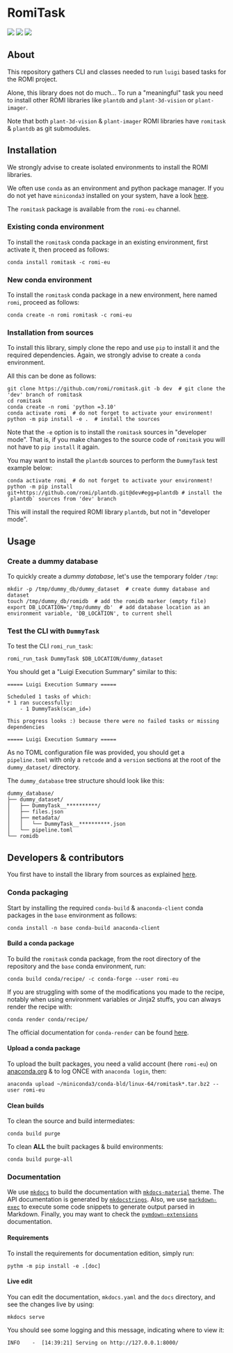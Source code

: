 # RomiTask

![](https://anaconda.org/romi-eu/romitask/badges/version.svg)
![](https://anaconda.org/romi-eu/romitask/badges/platforms.svg)
![](https://anaconda.org/romi-eu/romitask/badges/license.svg)

## About

This repository gathers CLI and classes needed to run `luigi` based tasks for the ROMI project.

Alone, this library does not do much...
To run a "meaningful" task you need to install other ROMI libraries like `plantdb` and `plant-3d-vision`
or `plant-imager`.

Note that both `plant-3d-vision` & `plant-imager` ROMI libraries have `romitask` & `plantdb` as git submodules.

## Installation

We strongly advise to create isolated environments to install the ROMI libraries.

We often use `conda` as an environment and python package manager.
If you do not yet have `miniconda3` installed on your system, have a look [here](https://docs.conda.io/en/latest/miniconda.html).

The `romitask` package is available from the `romi-eu` channel.

### Existing conda environment
To install the `romitask` conda package in an existing environment, first activate it, then proceed as follows:
```shell
conda install romitask -c romi-eu
```

### New conda environment
To install the `romitask` conda package in a new environment, here named `romi`, proceed as follows:
```shell
conda create -n romi romitask -c romi-eu
```

### Installation from sources
To install this library, simply clone the repo and use `pip` to install it and the required dependencies.
Again, we strongly advise to create a `conda` environment.

All this can be done as follows:
```shell
git clone https://github.com/romi/romitask.git -b dev  # git clone the 'dev' branch of romitask
cd romitask
conda create -n romi 'python =3.10'
conda activate romi  # do not forget to activate your environment!
python -m pip install -e .  # install the sources
```

Note that the `-e` option is to install the `romitask` sources in "developer mode".
That is, if you make changes to the source code of `romitask` you will not have to `pip install` it again.

You may want to install the `plantdb` sources to perform the `DummyTask` test example below:
```shell
conda activate romi  # do not forget to activate your environment!
python -m pip install git+https://github.com/romi/plantdb.git@dev#egg=plantdb # install the `plantdb` sources from 'dev' branch
```

This will install the required ROMI library `plantdb`, but not in "developer mode".

## Usage

### Create a dummy database
To quickly create a _dummy database_, let's use the temporary folder `/tmp`:
```shell
mkdir -p /tmp/dummy_db/dummy_dataset  # create dummy database and dataset
touch /tmp/dummy_db/romidb  # add the romidb marker (empty file)
export DB_LOCATION='/tmp/dummy_db'  # add database location as an environment variable, 'DB_LOCATION', to current shell
```

### Test the CLI with `DummyTask`
To test the CLI `romi_run_task`:
```shell
romi_run_task DummyTask $DB_LOCATION/dummy_dataset
```

You should get a "Luigi Execution Summary" similar to this:
```
===== Luigi Execution Summary =====

Scheduled 1 tasks of which:
* 1 ran successfully:
    - 1 DummyTask(scan_id=)

This progress looks :) because there were no failed tasks or missing dependencies

===== Luigi Execution Summary =====
```

As no TOML configuration file was provided, you should get a `pipeline.toml` with only a `retcode` and a `version`
sections at the root of the `dummy_dataset/` directory.

The `dummy_database` tree structure should look like this:
```
dummy_database/
├── dummy_dataset/
│   ├── DummyTask__**********/
│   ├── files.json
│   ├── metadata/
│   │   └── DummyTask__**********.json
│   └── pipeline.toml
└── romidb
```


## Developers & contributors

You first have to install the library from sources as explained [here](#installation-from-sources).

### Conda packaging
Start by installing the required `conda-build` & `anaconda-client` conda packages in the `base` environment as follows:
```shell
conda install -n base conda-build anaconda-client
```

#### Build a conda package
To build the `romitask` conda package, from the root directory of the repository and the `base` conda environment, run:
```shell
conda build conda/recipe/ -c conda-forge --user romi-eu
```

If you are struggling with some of the modifications you made to the recipe, 
notably when using environment variables or Jinja2 stuffs, you can always render the recipe with:
```shell
conda render conda/recipe/
```

The official documentation for `conda-render` can be found [here](https://docs.conda.io/projects/conda-build/en/stable/resources/commands/conda-render.html).

#### Upload a conda package
To upload the built packages, you need a valid account (here `romi-eu`) on [anaconda.org](www.anaconda.org) & to log ONCE
with `anaconda login`, then:
```shell
anaconda upload ~/miniconda3/conda-bld/linux-64/romitask*.tar.bz2 --user romi-eu
```

#### Clean builds
To clean the source and build intermediates:
```shell
conda build purge
```

To clean **ALL** the built packages & build environments:
```shell
conda build purge-all
```

### Documentation

We use [`mkdocs`](https://www.mkdocs.org/) to build the documentation with [`mkdocs-material`](https://squidfunk.github.io/mkdocs-material) theme.
The API documentation is generated by [`mkdocstrings`](https://mkdocstrings.github.io/).
Also, we use [`markdown-exec`](https://pawamoy.github.io/markdown-exec) to execute some code snippets to generate output parsed in Markdown.
Finally, you may want to check the [`pymdown-extensions`](https://facelessuser.github.io/pymdown-extensions) documentation.

#### Requirements
To install the requirements for documentation edition, simply run:
```shell
pythm -m pip install -e .[doc]
```

#### Live edit
You can edit the documentation, `mkdocs.yaml` and the `docs` directory, and see the changes live by using:
```shell
mkdocs serve
```

You should see some logging and this message, indicating where to view it:
```
INFO    -  [14:39:21] Serving on http://127.0.0.1:8000/
```